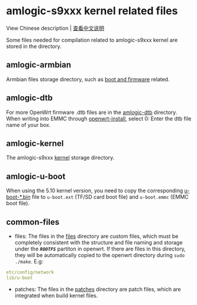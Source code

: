 # amlogic-s9xxx kernel related files

View Chinese description  |  [查看中文说明](README.cn.md)

Some files needed for compilation related to amlogic-s9xxx kernel are stored in the directory.

## amlogic-armbian

Armbian files storage directory, such as [boot and firmware](https://github.com/ophub/amlogic-s9xxx-openwrt/tree/main/amlogic-s9xxx/amlogic-armbian) related.

## amlogic-dtb

For more OpenWrt firmware .dtb files are in the [amlogic-dtb](https://github.com/ophub/amlogic-s9xxx-openwrt/tree/main/amlogic-s9xxx/amlogic-dtb) directory.  When writing into EMMC through [openwrt-install](https://github.com/ophub/amlogic-s9xxx-openwrt/blob/main/amlogic-s9xxx/common-files/files/usr/bin/openwrt-install), select 0: Enter the dtb file name of your box.

## amlogic-kernel

The amlogic-s9xxx [kernel](https://github.com/ophub/amlogic-s9xxx-openwrt/tree/main/amlogic-s9xxx/amlogic-kernel) storage directory. 

## amlogic-u-boot

When using the 5.10 kernel version, you need to copy the corresponding [u-boot-*.bin](https://github.com/ophub/amlogic-s9xxx-openwrt/tree/main/amlogic-s9xxx/amlogic-u-boot) file to `u-boot.ext` (TF/SD card boot file) and `u-boot.emmc` (EMMC boot file).

## common-files

- files: The files in the [files](https://github.com/ophub/amlogic-s9xxx-openwrt/tree/main/amlogic-s9xxx/common-files/files) directory are custom files, which must be completely consistent with the structure and file naming and storage under the ***`ROOTFS`*** partiton in openwrt. If there are files in this directory, they will be automatically copied to the openwrt directory during `sudo ./make`. E.g:
```yaml
etc/config/network
lib/u-boot
```
- patches: The files in the [patches](https://github.com/ophub/amlogic-s9xxx-openwrt/tree/main/amlogic-s9xxx/common-files/patches) directory are patch files, which are integrated when build kernel files.

